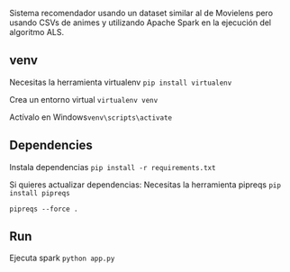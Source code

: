 Sistema recomendador usando un dataset similar al de Movielens pero usando CSVs de animes y utilizando Apache Spark en la ejecución del algoritmo ALS.

## venv

Necesitas la herramienta virtualenv `pip install virtualenv`

Crea un entorno virtual `virtualenv venv`

Actívalo en Windows`venv\scripts\activate`

## Dependencies

Instala dependencias `pip install -r requirements.txt`

Si quieres actualizar dependencias:
Necesitas la herramienta pipreqs `pip install pipreqs`

`pipreqs --force .`

## Run

Ejecuta spark `python app.py`
